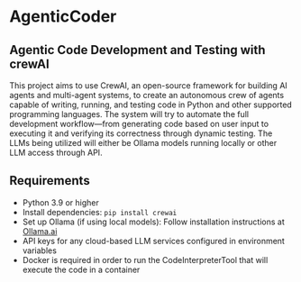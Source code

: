 # AgenticCoder
## Agentic Code Development and Testing with crewAI

This project aims to use CrewAI, an open-source framework for building AI agents and multi-agent systems, to create an autonomous crew of agents capable of writing, running, and testing code in Python and other supported programming languages. The system will try to automate the full development workflow—from generating code based on user input to executing it and verifying its correctness through dynamic testing. The LLMs being utilized will either be Ollama models running locally or other LLM access through API.

## Requirements

- Python 3.9 or higher
- Install dependencies: `pip install crewai`
- Set up Ollama (if using local models): Follow installation instructions at [Ollama.ai](https://ollama.ai)
- API keys for any cloud-based LLM services configured in environment variables
- Docker is required in order to run the CodeInterpreterTool that will execute the code in a container
